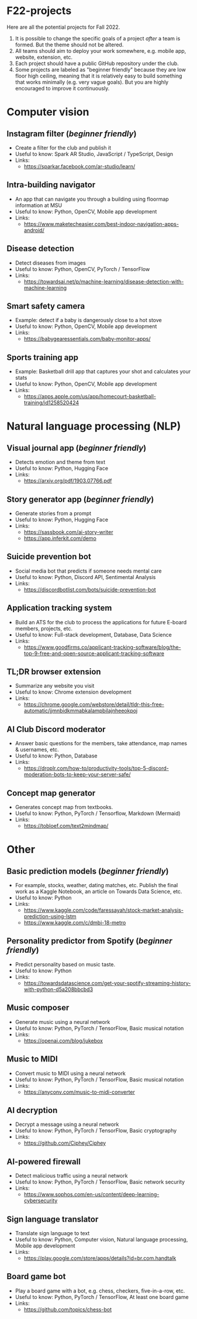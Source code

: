 # F22-projects

Here are all the potential projects for Fall 2022.
1. It is possible to change the specific goals of a project _after_ a team is formed. But the theme should not be altered.
1. All teams should aim to deploy your work somewhere, e.g. mobile app, website, extension, etc.
1. Each project should have a public GitHub repository under the club.
1. Some projects are labeled as "beginner friendly" because they are low floor high ceiling, meaning that it is relatively easy to build something that works minimally (e.g. very vague goals). But you are highly encouraged to improve it continuously.

# Computer vision

## Instagram filter (_beginner friendly_)
- Create a filter for the club and publish it
- Useful to know: Spark AR Studio, JavaScript / TypeScript, Design
- Links:
    - https://sparkar.facebook.com/ar-studio/learn/

## Intra-building navigator
- An app that can navigate you through a building using floormap information at MSU
- Useful to know: Python, OpenCV, Mobile app development
- Links:
    - https://www.maketecheasier.com/best-indoor-navigation-apps-android/

## Disease detection
- Detect diseases from images
- Useful to know: Python, OpenCV, PyTorch / TensorFlow
- Links:
    - https://towardsai.net/p/machine-learning/disease-detection-with-machine-learning

## Smart safety camera
- Example: detect if a baby is dangerously close to a hot stove
- Useful to know: Python, OpenCV, Mobile app development
- Links:
    - https://babygearessentials.com/baby-monitor-apps/

## Sports training app
- Example: Basketball drill app that captures your shot and calculates your stats
- Useful to know: Python, OpenCV, Mobile app development
- Links:
    - https://apps.apple.com/us/app/homecourt-basketball-training/id1258520424


# Natural language processing (NLP)

## Visual journal app (_beginner friendly_)
- Detects emotion and theme from text
- Useful to know: Python, Hugging Face
- Links:
    - https://arxiv.org/pdf/1903.07766.pdf

## Story generator app (_beginner friendly_)
- Generate stories from a prompt
- Useful to know: Python, Hugging Face
- Links:
    - https://sassbook.com/ai-story-writer
    - https://app.inferkit.com/demo

## Suicide prevention bot
- Social media bot that predicts if someone needs mental care
- Useful to know: Python, Discord API, Sentimental Analysis
- Links:
    - https://discordbotlist.com/bots/suicide-prevention-bot

## Application tracking system
- Build an ATS for the club to process the applications for future E-board members, projects, etc.
- Useful to know: Full-stack development, Database, Data Science
- Links:
    - https://www.goodfirms.co/applicant-tracking-software/blog/the-top-9-free-and-open-source-applicant-tracking-software

## TL;DR browser extension
- Summarize any website you visit
- Useful to know: Chrome extension development
- Links:
    - https://chrome.google.com/webstore/detail/tldr-this-free-automatic/jjmnbidkmmabkalampbilajnheeokpoj

## AI Club Discord moderator
- Answer basic questions for the members, take attendance, map names & usernames, etc.
- Useful to know: Python, Database
- Links:
    - https://droplr.com/how-to/productivity-tools/top-5-discord-moderation-bots-to-keep-your-server-safe/

## Concept map generator
- Generates concept map from textbooks.
- Useful to know: Python, PyTorch / Tensorflow, Markdown (Mermaid)
- Links:
    - https://tobloef.com/text2mindmap/

# Other

## Basic prediction models (_beginner friendly_)
- For example, stocks, weather, dating matches, etc. Publish the final work as a Kaggle Notebook, an article on Towards Data Science, etc.
- Useful to know: Python
- Links:
    - https://www.kaggle.com/code/faressayah/stock-market-analysis-prediction-using-lstm
    - https://www.kaggle.com/c/dmbi-18-metro

## Personality predictor from Spotify (_beginner friendly_)
- Predict personality based on music taste.
- Useful to know: Python
- Links:
    - https://towardsdatascience.com/get-your-spotify-streaming-history-with-python-d5a208bbcbd3

## Music composer
- Generate music using a neural network
- Useful to know: Python, PyTorch / TensorFlow, Basic musical notation
- Links:
    - https://openai.com/blog/jukebox

## Music to MIDI
- Convert music to MIDI using a neural network
- Useful to know: Python, PyTorch / TensorFlow, Basic musical notation
- Links:
    - https://anyconv.com/music-to-midi-converter

## AI decryption
- Decrypt a message using a neural network
- Useful to know: Python, PyTorch / TensorFlow, Basic cryptography
- Links:
    - https://github.com/Ciphey/Ciphey

## AI-powered firewall
- Detect malicious traffic using a neural network
- Useful to know: Python, PyTorch / TensorFlow, Basic network security
- Links:
    - https://www.sophos.com/en-us/content/deep-learning-cybersecurity

## Sign language translator
- Translate sign language to text
- Useful to know: Python, Computer vision, Natural language processing, Mobile app development
- Links:
    - https://play.google.com/store/apps/details?id=br.com.handtalk

## Board game bot
- Play a board game with a bot, e.g. chess, checkers, five-in-a-row, etc.
- Useful to know: Python, PyTorch / TensorFlow, At least one board game
- Links:
    - https://github.com/topics/chess-bot
